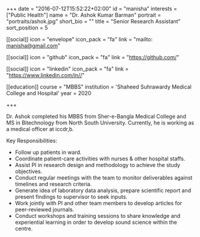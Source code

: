 +++
date = "2016-07-12T15:52:22+02:00"
id = "manisha"
interests = ["Public Health"]
name = "Dr. Ashok Kumar Barman"
portrait = "portraits/ashok.jpg"
short_bio = ""
title = "Senior Research Assistant"
sort_position = 5

[[social]]
    icon = "envelope"
    icon_pack = "fa"
    link = "mailto: manisha@gmail.com"

[[social]]
    icon = "github"
    icon_pack = "fa"
    link = "https://github.com/"

[[social]]
    icon = "linkedin"
    icon_pack = "fa"
    link = "https://www.linkedin.com/in//"

[[education]]
    course = "MBBS"
    institution = 'Shaheed Suhrawardy Medical College and Hospital'
    year = 2020
    

+++

Dr. Ashok completed his MBBS from Sher-e-Bangla Medical College and MS in Bitechnology from North South University. Currently, he is working as a medical officer at iccdr,b.

Key Responsibilities:
- Follow up patients in ward.
- Coordinate patient-care activities with nurses & other hospital
staffs.
- Assist PI in research design and methodology to achieve the
study objectives.
- Conduct regular meetings with the team to monitor deliverables
against timelines and research criteria.
- Generate idea of laboratory data analysis, prepare scientific
report and present findings to supervisor to seek inputs.
- Work jointly with PI and other team members to develop articles
for peer-reviewed journals.
- Conduct workshops and training sessions to share knowledge
and experiential learning in order to develop sound science within
the centre.
